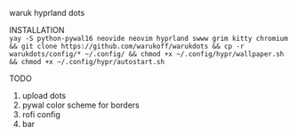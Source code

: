 waruk hyprland dots

INSTALLATION  
``yay -S python-pywal16 neovide neovim hyprland swww grim kitty chromium && git clone https://github.com/warukoff/warukdots && cp -r warukdots/config/* ~/.config/ && chmod +x ~/.config/hypr/wallpaper.sh  && chmod +x ~/.config/hypr/autostart.sh
``

TODO
1. upload dots
2. pywal color scheme for borders
3. rofi config
4. bar
